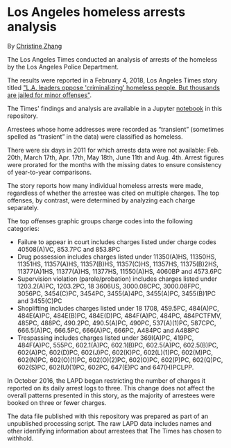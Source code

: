 # Los Angeles homeless arrests analysis

By [Christine Zhang](mailto:ychristinezhang@gmail.com)

The Los Angeles Times conducted an analysis of arrests of the homeless by the Los Angeles Police Department.

The results were reported in a February 4, 2018, Los Angeles Times story titled ["L.A. leaders oppose 'criminalizing' homeless people. But thousands are jailed for minor offenses"](http://www.latimes.com/local/politics/la-me-homeless-arrests-20180204-story.html).

The Times' findings and analysis are available in a Jupyter [notebook](https://github.com/datadesk/homeless-arrests/blob/master/L.A.%20homeless%20arrests%20analysis.ipynb) in this repository.

Arrestees whose home addresses were recorded as “transient” (sometimes spelled as “trasient” in the data) were classified as homeless.
 
There were six days in 2011 for which arrests data were not available: Feb. 20th, March 17th, Apr. 17th, May 18th, June 11th and Aug. 4th. Arrest figures were prorated for the months with the missing dates to ensure consistency of year-to-year comparisons.

The story reports how many individual homeless arrests were made, regardless of whether the arrestee was cited on multiple charges. The top offenses, by contrast, were determined by analyzing each charge separately. 

The top offenses graphic groups charge codes into the following categories:

* Failure to appear in court includes charges listed under charge codes 40508(A)VC, 853.7PC and 853.8PC
* Drug possession includes charges listed under 11350(A)HS, 11350HS, 11351HS, 11357(A)HS, 11357(B)HS, 11357(C)HS, 11357HS, 11375(B)2HS, 11377(A)1HS, 11377(A)HS, 11377HS, 11550(A)HS, 4060BP and 4573.6PC
* Supervision violation (parole/probation) includes charges listed under 1203.2(A)PC, 1203.2PC, 18 3606US, 3000.08CPC, 3000.08FPC, 3056PC, 3454(C)PC, 3454PC, 3455(A)4PC, 3455(A)PC, 3455(B)1PC and 3455(C)PC
* Shoplifting includes charges listed under 18 1708, 459.5PC, 484(A)PC, 484E(A)PC, 484E(B)PC, 484E(D)PC, 484F(A)PC, 484PC, 484PCTFMV, 485PC, 488PC, 490.2PC, 490.5(A)PC, 490PC, 537(A)(1)PC, 587CPC, 666.5(A)PC, 666.5PC, 666(A)PC, 666PC, A484PC and A488PC
* Trespassing includes charges listed under 369I(A)PC, 419PC, 484F(A)PC, 555PC, 602.1(A)PC, 602.1(B)PC, 602.5(A)PC, 602.5(B)PC, 602(A)PC, 602(D)PC, 602(J)PC, 602(K)PC, 602(L)(1)PC, 602(M)PC, 602(N)PC, 602(O)(1)PC, 602(O)(2)PC, 602(O)PC, 602(P)PC, 602(Q)PC, 602(S)PC, 602(U)(1)PC, 602PC, 647(E)PC and  647(H)PCLPP.

In October 2016, the LAPD began restricting the number of charges it reported on its daily arrest logs to three. This change does not affect the overall patterns presented in this story, as the majority of arrestees were booked on three or fewer charges.

The data file published with this repository was prepared as part of an unpublished processing script. The raw LAPD data includes names and other identifying information about arrestees that The Times has chosen to withhold.  
